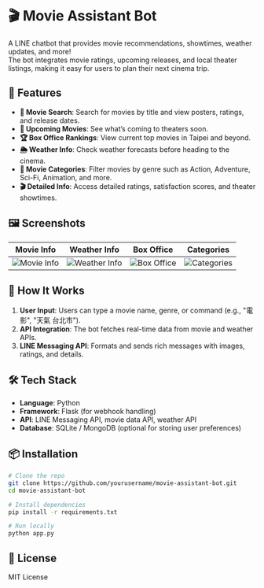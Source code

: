 
# 🎬 Movie Assistant Bot

A LINE chatbot that provides movie recommendations, showtimes, weather updates, and more!  
The bot integrates movie ratings, upcoming releases, and local theater listings, making it easy for users to plan their next cinema trip.

## 📌 Features

- **🎥 Movie Search**: Search for movies by title and view posters, ratings, and release dates.
- **📅 Upcoming Movies**: See what’s coming to theaters soon.
- **🏆 Box Office Rankings**: View current top movies in Taipei and beyond.
- **🌦 Weather Info**: Check weather forecasts before heading to the cinema.
- **🎯 Movie Categories**: Filter movies by genre such as Action, Adventure, Sci-Fi, Animation, and more.
- **🎬 Detailed Info**: Access detailed ratings, satisfaction scores, and theater showtimes.

## 🖼 Screenshots

| Movie Info | Weather Info | Box Office | Categories |
|------------|--------------|------------|------------|
| ![Movie Info](c6f2e405-9a67-444c-a6ed-90799edad0df.png) | ![Weather Info](6f8d9006-cb6d-492e-9984-e729dcc06738.png) | ![Box Office](2b99d7cc-b5a5-4f0d-ab0b-4e056f64c7e3.png) | ![Categories](2b944014-0829-4615-84e5-b06762640834.png) |

## 🚀 How It Works

1. **User Input**: Users can type a movie name, genre, or command (e.g., "電影", "天氣 台北市").
2. **API Integration**: The bot fetches real-time data from movie and weather APIs.
3. **LINE Messaging API**: Formats and sends rich messages with images, ratings, and details.

## 🛠 Tech Stack

- **Language**: Python
- **Framework**: Flask (for webhook handling)
- **API**: LINE Messaging API, movie data API, weather API
- **Database**: SQLite / MongoDB (optional for storing user preferences)

## 📦 Installation

```bash
# Clone the repo
git clone https://github.com/yourusername/movie-assistant-bot.git
cd movie-assistant-bot

# Install dependencies
pip install -r requirements.txt

# Run locally
python app.py
```

## 📜 License

MIT License
